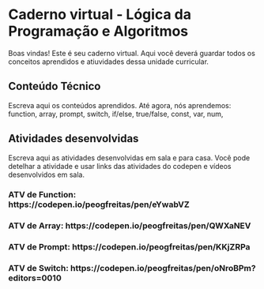 # Caderno virtual - Lógica da Programação e Algoritmos
Boas vindas! Este é seu caderno virtual. Aqui você deverá guardar todos os conceitos aprendidos e atiuvidades dessa unidade curricular. 


## Conteúdo Técnico
Escreva aqui os conteúdos aprendidos.
Até agora, nós aprendemos: function, array, prompt, switch, if/else, true/false, const, var, num,


## Atividades desenvolvidas
Escreva aqui as atividades desenvolvidas em sala e para casa. Você pode detelhar a atividade e usar links das atividades do codepen e vídeos desenvolvidos em sala. 
<h3>ATV de Function: https://codepen.io/peogfreitas/pen/eYwabVZ<h3>
<h3>ATV de Array: https://codepen.io/peogfreitas/pen/QWXaNEV<h3>
<h3>ATV de Prompt: https://codepen.io/peogfreitas/pen/KKjZRPa<h3>
<h3>ATV de Switch: https://codepen.io/peogfreitas/pen/oNroBPm?editors=0010<h3>


